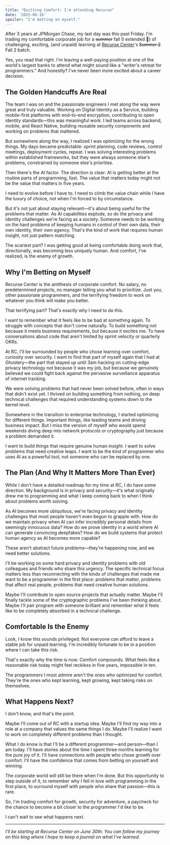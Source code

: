 ```yaml
---
title: "Quitting Comfort: I'm attending Recurse"
date: '2025-06-16'
spoiler: "I'm betting on myself."
---
```


After 3 years at JPMorgan Chase, my last day was this past Friday. I'm trading my comfortable corporate job for a ~~summer~~ fall (I extended 🙈) of challenging, exciting, (and unpaid) learning at [Recurse Center](https://recurse.com)'s ~~Summer 2~~ Fall 2 batch.

Yes, you read that right. I'm leaving a well-paying position at one of the world's largest banks to attend what might sound like a "writer's retreat for programmers." And honestly? I've never been more excited about a career decision.

## The Golden Handcuffs Are Real

The team I was on and the passionate engineers I met along the way were great and truly valuable. Working on Digital Identity as a Service, building mobile-first platforms with end-to-end encryption, contributing to open identity standards—this was meaningful work. I led teams across backend, mobile, and React Native, building reusable security components and working on problems that mattered.

But somewhere along the way, I realized I was optimizing for the wrong things. My days became predictable: sprint planning, code reviews, control meetings, deployment cycles, repeat. I was solving interesting problems within established frameworks, but they were always someone else's problems, constrained by someone else's priorities.

Then there's the AI factor. The direction is clear: AI is getting better at the routine parts of programming, fast. The value that matters today might not be the value that matters in five years.

I need to evolve before I have to. I need to climb the value chain while I have the luxury of choice, not when I'm forced to by circumstance.

But it's not just about staying relevant—it's about being useful for the problems that matter. As AI capabilities explode, so do the privacy and identity challenges we're facing as a society. Someone needs to be working on the hard problems of keeping humans in control of their own data, their own identity, their own agency. That's the kind of work that requires human insight, not just pattern matching.

The scariest part? I was getting good at being comfortable doing work that, directionally, was becoming less uniquely human. And comfort, I've realized, is the enemy of growth.

## Why I'm Betting on Myself

Recurse Center is the antithesis of corporate comfort. No salary, no predetermined projects, no manager telling you what to prioritize. Just you, other passionate programmers, and the terrifying freedom to work on whatever you think will make you better.

That terrifying part? That's exactly why I need to do this.

I want to remember what it feels like to be bad at something again. To struggle with concepts that don't come naturally. To build something not because it meets business requirements, but because it excites me. To have conversations about code that aren't limited by sprint velocity or quarterly OKRs.

At RC, I'll be surrounded by people who chose learning over comfort, curiosity over security. I want to find that part of myself again that I had at Ghostery—the part that stayed up until 3am hacking on cutting-edge privacy technology not because it was my job, but because we genuinely believed we could fight back against the pervasive surveillance apparatus of internet tracking.

We were solving problems that had never been solved before, often in ways that didn't exist yet. I thrived on building something from nothing, on deep technical challenges that required understanding systems down to the kernel level.

Somewhere in the transition to enterprise technology, I started optimizing for different things. Important things, like leading teams and driving business impact. But I miss the version of myself who would spend weekends diving deep into network protocols or cryptography just because a problem demanded it.

I want to build things that require genuine human insight. I want to solve problems that need creative leaps. I want to be the kind of programmer who uses AI as a powerful tool, not someone who can be replaced by one.

## The Plan (And Why It Matters More Than Ever)

While I don't have a detailed roadmap for my time at RC, I do have some direction. My background is in privacy and security—it's what originally drew me to programming and what I keep coming back to when I think about problems worth solving.

As AI becomes more ubiquitous, we're facing privacy and identity challenges that most people haven't even begun to grapple with. How do we maintain privacy when AI can infer incredibly personal details from seemingly innocuous data? How do we prove identity in a world where AI can generate convincing deepfakes? How do we build systems that protect human agency as AI becomes more capable?

These aren't abstract future problems—they're happening now, and we need better solutions.

I'll be working on some hard privacy and identity problems with old colleagues and friends who share this urgency. The specific technical focus matters less than reconnecting with the kinds of challenges that made me want to be a programmer in the first place: problems that matter, problems that affect real people, problems that need creative human solutions.

Maybe I'll contribute to open source projects that actually matter. Maybe I'll finally tackle some of the cryptographic problems I've been thinking about. Maybe I'll pair program with someone brilliant and remember what it feels like to be completely absorbed in a technical challenge.

## Comfortable Is the Enemy

Look, I know this sounds privileged. Not everyone can afford to leave a stable job for unpaid learning. I'm incredibly fortunate to be in a position where I can take this risk.

That's exactly why the time is now. Comfort compounds. What feels like a reasonable risk today might feel reckless in five years, impossible in ten.

The programmers I most admire aren't the ones who optimized for comfort. They're the ones who kept learning, kept growing, kept taking risks on themselves.

## What Happens Next?

I don't know, and that's the point.

Maybe I'll come out of RC with a startup idea. Maybe I'll find my way into a role at a company that values the same things I do. Maybe I'll realize I want to work on completely different problems than I thought.

What I do know is that I'll be a different programmer—and person—than I am today. I'll have stories about the time I spent three months learning for the pure joy of it. I'll have connections with people who chose growth over comfort. I'll have the confidence that comes from betting on yourself and winning.

The corporate world will still be there when I'm done. But this opportunity to step outside of it, to remember why I fell in love with programming in the first place, to surround myself with people who share that passion—this is rare.

So, I'm trading comfort for growth, security for adventure, a paycheck for the chance to become a bit closer to the programmer I'd like to be.

I can't wait to see what happens next.

---

*I'll be starting at Recurse Center on June 30th. You can follow my journey on this blog where I hope to keep a journal on what I've learned.*
